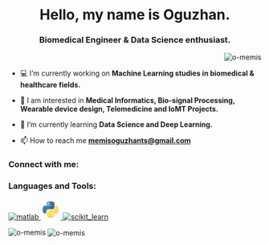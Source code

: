 <h1 align="center">Hello, my name is Oguzhan.</h1>
<h3 align="center">Biomedical Engineer & Data Science enthusiast.</h3>

<p align="right"> <img src="https://komarev.com/ghpvc/?username=o-memis&label=Profile%20views&color=0e75b6&style=flat" alt="o-memis" /> </p>

- 💻 I’m currently working on **Machine Learning studies in biomedical & healthcare fields.**

- 🩻 I am interested in **Medical Informatics, Bio-signal Processing, Wearable device design, Telemedicine and IoMT Projects.**

- 🌱 I’m currently learning **Data Science and Deep Learning.**

- 📫 How to reach me **memisoguzhants@gmail.com**


<h3 align="left">Connect with me:</h3>
<p align="left">
</p>


<h3 align="left">Languages and Tools:</h3>
<p align="left"> <a href="https://www.mathworks.com/" target="_blank" rel="noreferrer"> <img src="https://upload.wikimedia.org/wikipedia/commons/2/21/Matlab_Logo.png" alt="matlab" width="40" height="40"/> </a> <a href="https://www.python.org" target="_blank" rel="noreferrer"> <img src="https://raw.githubusercontent.com/devicons/devicon/master/icons/python/python-original.svg" alt="python" width="40" height="40"/> </a> <a href="https://scikit-learn.org/" target="_blank" rel="noreferrer"> <img src="https://upload.wikimedia.org/wikipedia/commons/0/05/Scikit_learn_logo_small.svg" alt="scikit_learn" width="40" height="40"/> </a> </p>

<p><img align="left" src="https://github-readme-stats.vercel.app/api/top-langs?username=o-memis&show_icons=true&locale=en&layout=compact" alt="o-memis" /></p>

<p>&nbsp;<img align="center" src="https://github-readme-stats.vercel.app/api?username=o-memis&show_icons=true&locale=en" alt="o-memis" /></p>
